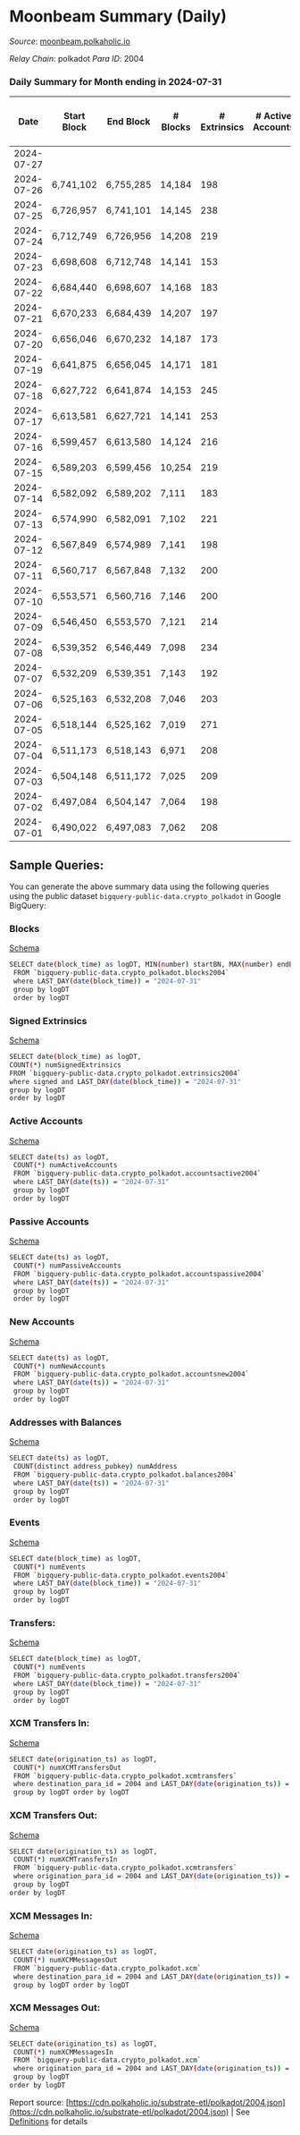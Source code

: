 # Moonbeam Summary (Daily)

_Source_: [moonbeam.polkaholic.io](https://moonbeam.polkaholic.io)

*Relay Chain*: polkadot
*Para ID*: 2004



### Daily Summary for Month ending in 2024-07-31


| Date    | Start Block | End Block | # Blocks | # Extrinsics | # Active Accounts | # Passive Accounts | # New Accounts | # Addresses | # Events  | # Transfers ($USD) | # XCM Transfers In ($USD) | # XCM Transfers Out ($USD) | # XCM In | # XCM Out | Issues |
|---------|-------------|-----------|----------|--------------|-------------------|--------------------|----------------|-------------|-----------|--------------------|---------------------------|----------------------------|----------|-----------|--------|
| 2024-07-27 |  |  |  |  |  |  |  |  |  |   |   |   |  |  |  |
| 2024-07-26 | 6,741,102 | 6,755,285 | 14,184 | 198 |  |  |  |  | 651,849 | 11,277 ($2,432,246.89) |   |   |  |  |  |
| 2024-07-25 | 6,726,957 | 6,741,101 | 14,145 | 238 |  |  |  | 1,726,670 | 695,992 | 15,810 ($2,167,800.31) |   |   |  |  |  |
| 2024-07-24 | 6,712,749 | 6,726,956 | 14,208 | 219 |  |  |  | 1,727,588 | 623,549 | 10,960 ($4,528,735.92) |   |   |  |  |  |
| 2024-07-23 | 6,698,608 | 6,712,748 | 14,141 | 153 |  |  |  | 1,727,113 | 664,666 | 15,982 ($2,168,352.83) |   |   |  |  |  |
| 2024-07-22 | 6,684,440 | 6,698,607 | 14,168 | 183 |  |  |  | 1,726,433 | 628,079 | 11,064 ($1,452,739.74) |   |   |  |  |  |
| 2024-07-21 | 6,670,233 | 6,684,439 | 14,207 | 197 |  |  |  | 1,726,010 | 724,699 | 10,809 ($1,400,018.80) |   |   |  |  |  |
| 2024-07-20 | 6,656,046 | 6,670,232 | 14,187 | 173 |  |  |  | 1,725,778 | 620,924 | 7,998 ($1,073,299.79) |   |   |  |  |  |
| 2024-07-19 | 6,641,875 | 6,656,045 | 14,171 | 181 |  |  |  | 1,725,303 | 584,073 | 11,040 ($1,658,454.55) |   |   |  |  |  |
| 2024-07-18 | 6,627,722 | 6,641,874 | 14,153 | 245 |  |  |  | 1,725,294 | 708,754 | 13,878 ($2,083,447.37) |   |   |  |  |  |
| 2024-07-17 | 6,613,581 | 6,627,721 | 14,141 | 253 |  |  |  | 1,724,828 | 611,321 | 11,045 ($1,776,339.81) |   |   |  |  |  |
| 2024-07-16 | 6,599,457 | 6,613,580 | 14,124 | 216 |  |  |  | 1,724,332 | 651,491 | 13,577 ($2,538,962.65) |   |   |  |  |  |
| 2024-07-15 | 6,589,203 | 6,599,456 | 10,254 | 219 |  |  |  | 1,723,989 | 650,279 | 12,664 ($2,157,965.55) |   |   |  |  |  |
| 2024-07-14 | 6,582,092 | 6,589,202 | 7,111 | 183 |  |  |  | 1,723,607 | 679,857 | 13,733 ($4,710,620.58) |   |   |  |  |  |
| 2024-07-13 | 6,574,990 | 6,582,091 | 7,102 | 221 |  |  |  | 1,723,365 | 575,672 | 9,733 ($1,247,058.59) |   |   |  |  |  |
| 2024-07-12 | 6,567,849 | 6,574,989 | 7,141 | 198 |  |  |  | 1,723,256 | 686,143 | 11,656 ($1,508,049.98) |   |   |  |  |  |
| 2024-07-11 | 6,560,717 | 6,567,848 | 7,132 | 200 |  |  |  | 1,722,864 | 586,358 | 12,062 ($2,042,934.48) |   |   |  |  |  |
| 2024-07-10 | 6,553,571 | 6,560,716 | 7,146 | 200 |  |  |  | 1,722,096 | 589,594 | 12,992 ($1,649,430.75) |   |   |  |  |  |
| 2024-07-09 | 6,546,450 | 6,553,570 | 7,121 | 214 |  |  |  | 1,721,035 | 704,637 | 13,001 ($1,147,333.06) |   |   |  |  |  |
| 2024-07-08 | 6,539,352 | 6,546,449 | 7,098 | 234 |  |  |  |  | 817,253 | 15,619 ($2,032,526.29) |   |   |  |  |  |
| 2024-07-07 | 6,532,209 | 6,539,351 | 7,143 | 192 |  |  |  |  | 621,607 | 13,365 ($2,110,224.91) |   |   |  |  |  |
| 2024-07-06 | 6,525,163 | 6,532,208 | 7,046 | 203 |  |  |  |  | 796,627 | 14,249 ($2,154,816.94) |   |   |  |  |  |
| 2024-07-05 | 6,518,144 | 6,525,162 | 7,019 | 271 |  |  |  |  | 786,980 | 25,196 ($3,799,035.71) |   |   |  |  |  |
| 2024-07-04 | 6,511,173 | 6,518,143 | 6,971 | 208 |  |  |  |  | 661,618 | 15,326 ($2,203,137.62) |   |   |  |  |  |
| 2024-07-03 | 6,504,148 | 6,511,172 | 7,025 | 209 |  |  |  |  | 594,213 | 14,036 ($1,767,779.35) |   |   |  |  |  |
| 2024-07-02 | 6,497,084 | 6,504,147 | 7,064 | 198 |  |  |  |  | 569,929 | 10,395 ($1,649,003.99) |   |   |  |  |  |
| 2024-07-01 | 6,490,022 | 6,497,083 | 7,062 | 208 |  |  |  |  | 705,516 | 14,143 ($1,609,404.47) |   |   |  |  |  |

## Sample Queries:
You can generate the above summary data using the following queries using the public dataset `bigquery-public-data.crypto_polkadot` in Google BigQuery:


### Blocks 

[Schema](https://github.com/colorfulnotion/substrate-etl/blob/main/schema/blocks.json)

```bash
SELECT date(block_time) as logDT, MIN(number) startBN, MAX(number) endBN, COUNT(*) numBlocks 
 FROM `bigquery-public-data.crypto_polkadot.blocks2004`  
 where LAST_DAY(date(block_time)) = "2024-07-31" 
 group by logDT 
 order by logDT
```

### Signed Extrinsics 

[Schema](https://github.com/colorfulnotion/substrate-etl/blob/main/schema/extrinsics.json)

```bash
SELECT date(block_time) as logDT, 
COUNT(*) numSignedExtrinsics 
FROM `bigquery-public-data.crypto_polkadot.extrinsics2004`  
where signed and LAST_DAY(date(block_time)) = "2024-07-31" 
group by logDT 
order by logDT
```

### Active Accounts 

[Schema](https://github.com/colorfulnotion/substrate-etl/blob/main/schema/accountsactive.json)

```bash
SELECT date(ts) as logDT, 
 COUNT(*) numActiveAccounts 
 FROM `bigquery-public-data.crypto_polkadot.accountsactive2004` 
 where LAST_DAY(date(ts)) = "2024-07-31" 
 group by logDT 
 order by logDT
```

### Passive Accounts 

[Schema](https://github.com/colorfulnotion/substrate-etl/blob/main/schema/accountspassive.json)

```bash
SELECT date(ts) as logDT, 
 COUNT(*) numPassiveAccounts 
 FROM `bigquery-public-data.crypto_polkadot.accountspassive2004` 
 where LAST_DAY(date(ts)) = "2024-07-31" 
 group by logDT 
 order by logDT
```

### New Accounts 

[Schema](https://github.com/colorfulnotion/substrate-etl/blob/main/schema/accountsnew.json)

```bash
SELECT date(ts) as logDT, 
 COUNT(*) numNewAccounts 
 FROM `bigquery-public-data.crypto_polkadot.accountsnew2004` 
 where LAST_DAY(date(ts)) = "2024-07-31" 
 group by logDT
 order by logDT
```

### Addresses with Balances 

[Schema](https://github.com/colorfulnotion/substrate-etl/blob/main/schema/balances.json)

```bash
SELECT date(ts) as logDT,
 COUNT(distinct address_pubkey) numAddress 
 FROM `bigquery-public-data.crypto_polkadot.balances2004` 
 where LAST_DAY(date(ts)) = "2024-07-31" 
 group by logDT 
 order by logDT
```

### Events 

[Schema](https://github.com/colorfulnotion/substrate-etl/blob/main/schema/events.json)

```bash
SELECT date(block_time) as logDT, 
 COUNT(*) numEvents 
 FROM `bigquery-public-data.crypto_polkadot.events2004` 
 where LAST_DAY(date(block_time)) = "2024-07-31" 
 group by logDT 
 order by logDT
```

### Transfers:

[Schema](https://github.com/colorfulnotion/substrate-etl/blob/main/schema/transfers.json)

```bash
SELECT date(block_time) as logDT, 
 COUNT(*) numEvents 
 FROM `bigquery-public-data.crypto_polkadot.transfers2004` 
 where LAST_DAY(date(block_time)) = "2024-07-31" 
 group by logDT 
 order by logDT
```

### XCM Transfers In: 

[Schema](https://github.com/colorfulnotion/substrate-etl/blob/main/schema/xcmtransfers.json)

```bash
SELECT date(origination_ts) as logDT, 
 COUNT(*) numXCMTransfersOut 
 FROM `bigquery-public-data.crypto_polkadot.xcmtransfers` 
 where destination_para_id = 2004 and LAST_DAY(date(origination_ts)) = "2024-07-31" 
 group by logDT order by logDT
```

### XCM Transfers Out: 

[Schema](https://github.com/colorfulnotion/substrate-etl/blob/main/schema/xcmtransfers.json)

```bash
SELECT date(origination_ts) as logDT, 
 COUNT(*) numXCMTransfersIn 
 FROM `bigquery-public-data.crypto_polkadot.xcmtransfers` 
 where origination_para_id = 2004 and LAST_DAY(date(origination_ts)) = "2024-07-31" 
 group by logDT 
order by logDT
```

### XCM Messages In: 

[Schema](https://github.com/colorfulnotion/substrate-etl/blob/main/schema/xcm.json)

```bash
SELECT date(origination_ts) as logDT, 
 COUNT(*) numXCMMessagesOut 
 FROM `bigquery-public-data.crypto_polkadot.xcm` 
 where destination_para_id = 2004 and LAST_DAY(date(origination_ts)) = "2024-07-31" 
 group by logDT order by logDT
```

### XCM Messages Out: 

[Schema](https://github.com/colorfulnotion/substrate-etl/blob/main/schema/xcm.json)

```bash
SELECT date(origination_ts) as logDT, 
 COUNT(*) numXCMMessagesIn 
 FROM `bigquery-public-data.crypto_polkadot.xcm` 
 where origination_para_id = 2004 and LAST_DAY(date(origination_ts)) = "2024-07-31" 
 group by logDT 
order by logDT
```


Report source: [https://cdn.polkaholic.io/substrate-etl/polkadot/2004.json](https://cdn.polkaholic.io/substrate-etl/polkadot/2004.json) | See [Definitions](/DEFINITIONS.md) for details
